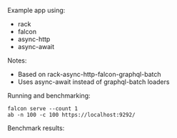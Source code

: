 Example app using:
  * rack
  * falcon
  * async-http
  * async-await

 Notes:
   * Based on rack-async-http-falcon-graphql-batch
   * Uses async-await instead of graphql-batch loaders

Running and benchmarking:

    falcon serve --count 1
    ab -n 100 -c 100 https://localhost:9292/

Benchmark results:
